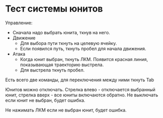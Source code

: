 # Тест системы юнитов

Управление:
- Сначала надо выбрать юнита, ткнув на него.
- Движение
   - Для выбора пути ткнуть на целевую ячейку.
   - Если появился путь, ткнуть пробел для начала движения.
- Атака
   - Когда юнит выбран, ткнуть ЛКМ. Появится красная линия, показывающая траекторию выстрела.
   - Для выстрела ткнуть пробел.

Есть всего две команды, для переключения между ними ткнуть Tab

Юнитов можно отключать. Стрелка влево - отключается выбранный юнит, стрелка вверх - все юниты включаются обратно. 
Не выключать если юнит не выбран, будет ошибка.

Не нажимать ЛКМ если не выбран юнит, будет ошибка.
